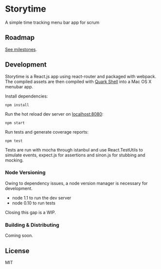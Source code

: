 # Storytime

A simple time tracking menu bar app for scrum

## Roadmap

[See milestones](https://github.com/sterlingwes/storytime/milestones).

## Development

Storytime is a React.js app using react-router and packaged with webpack. The compiled assets are then compiled with [Quark Shell](https://github.com/HackPlan/quark-shell-mac) into a Mac OS X menubar app.

Install dependencies:

`npm install`

Run the hot reload dev server on [localhost:8080](http://localhost:8080):

`npm start`

Run tests and generate coverage reports:

`npm test`

Tests are run with mocha through istanbul and use React.TestUtils to simulate events, expect.js for assertions and sinon.js for stubbing and mocking.

### Node Versioning

Owing to dependency issues, a node version manager is necessary for development.

*  node 1.1 to run the dev server
*  node 0.10 to run tests

Closing this gap is a WIP.

### Building & Distributing

Coming soon.

## License

MIT